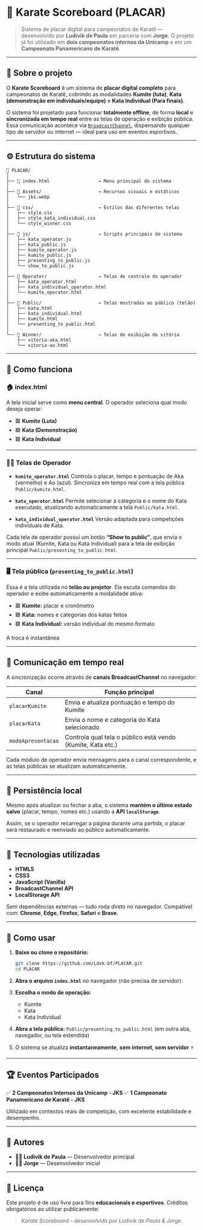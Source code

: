 
# 🥋 Karate Scoreboard (PLACAR)

> Sistema de placar digital para campeonatos de Karatê — desenvolvido por **Ludivik de Paula** em parceria com **Jorge**.
> O projeto já foi utilizado em **dois campeonatos internos da Unicamp** e em um **Campeonato Panamericano de Karatê**.

---

## 📖 Sobre o projeto

O **Karate Scoreboard** é um sistema de **placar digital completo** para campeonatos de Karatê, cobrindo as modalidades **Kumite (luta)**, **Kata (demonstração em individuais/equipe)** e **Kata Individual (Para finais)**.

O sistema foi projetado para funcionar **totalmente offline**, de forma **local** e **sincronizada em tempo real** entre as telas de operação e exibição pública.
Essa comunicação acontece via [`BroadcastChannel`](https://developer.mozilla.org/en-US/docs/Web/API/BroadcastChannel), dispensando qualquer tipo de servidor ou internet — ideal para uso em eventos esportivos.

---

## ⚙️ Estrutura do sistema

```
📂 PLACAR/
│
├── 📄 index.html                  → Menu principal do sistema
│
├── 📁 Assets/                     → Recursos visuais e estáticos
│   └── jks.webp
│
├── 📁 css/                        → Estilos das diferentes telas
│   ├── style.css
│   ├── style_kata_individual.css
│   └── style_winner.css
│
├── 📁 js/                         → Scripts principais do sistema
│   ├── kata_operator.js
│   ├── kata_public.js
│   ├── kumite_operator.js
│   ├── kumite_public.js
│   ├── presenting_to_public.js
│   └── show_to_public.js
│
├── 📁 Operator/                   → Telas de controle do operador
│   ├── kata_operator.html
│   ├── kata_individual_operator.html
│   └── kumite_operator.html
│
├── 📁 Public/                     → Telas mostradas ao público (telão)
│   ├── kata.html
│   ├── kata_individual.html
│   ├── kumite.html
│   └── presenting_to_public.html
│
└── 📁 Winner/                     → Telas de exibição de vitória
    ├── vitoria-aka.html
    └── vitoria-ao.html
```

---

## 🧭 Como funciona

### 🏠 **index.html**

A tela inicial serve como **menu central**.
O operador seleciona qual modo deseja operar:

* 🟥 **Kumite (Luta)**
* 🟦 **Kata (Demonstração)**
* 🟩 **Kata Individual**

---

### 🧑‍💻 **Telas de Operador**

* **`kumite_operator.html`**
  Controla o placar, tempo e pontuação de Aka (vermelho) e Ao (azul).
  Sincroniza em tempo real com a tela pública `Public/kumite.html`.

* **`kata_operator.html`**
  Permite selecionar a categoria e o nome do Kata executado, atualizando automaticamente a tela `Public/kata.html`.

* **`kata_individual_operator.html`**
  Versão adaptada para competições individuais de Kata.

Cada tela de operador possui um botão **“Show to public”**, que envia o modo atual (Kumite, Kata ou Kata Individual) para a tela de exibição principal `Public/presenting_to_public.html`.

---

### 🖥️ **Tela pública (`presenting_to_public.html`)**

Essa é a tela utilizada no **telão ou projetor**.
Ela escuta comandos do operador e exibe automaticamente a modalidade ativa:

* 🟥 **Kumite:** placar e cronômetro
* 🟦 **Kata:** nomes e categorias dos katas feitos
* 🟩 **Kata Individual:** versão individual do mesmo formato

A troca é instantânea

---

## 🔄 Comunicação em tempo real

A sincronização ocorre através de **canais BroadcastChannel** no navegador:

| Canal              | Função principal                                            |
| ------------------ | ----------------------------------------------------------- |
| `placarKumite`     | Envia e atualiza pontuação e tempo do Kumite                |
| `placarKata`       | Envia o nome e categoria do Kata selecionado                |
| `modoApresentacao` | Controla qual tela o público está vendo (Kumite, Kata etc.) |

Cada módulo de operador envia mensagens para o canal correspondente, e as telas públicas se atualizam automaticamente.

---

## 💾 Persistência local

Mesmo após atualizar ou fechar a aba, o sistema **mantém o último estado salvo** (placar, tempo, nomes etc.) usando a **API `localStorage`**.

Assim, se o operador recarregar a página durante uma partida, o placar será restaurado e reenviado ao público automaticamente.

---

## 🧩 Tecnologias utilizadas

* **HTML5**
* **CSS3**
* **JavaScript (Vanilla)**
* **BroadcastChannel API**
* **LocalStorage API**

Sem dependências externas — tudo roda direto no navegador.
Compatível com: **Chrome**, **Edge**, **Firefox**, **Safari** e **Brave**.

---

## 🚀 Como usar

1. **Baixe ou clone o repositório:**

   ```bash
   git clone https://github.com/Ldvk-bf/PLACAR.git
   cd PLACAR
   ```

2. **Abra o arquivo `index.html`** no navegador (não precisa de servidor).

3. **Escolha o modo de operação:**

   * Kumite
   * Kata
   * Kata Individual

4. **Abra a tela pública:**
   `Public/presenting_to_public.html`
   (em outra aba, navegador, ou tela estendida)

5. O sistema se atualiza **instantaneamente**, **sem internet**, **sem servidor** ⚡

---

## 🏆 Eventos Participados

✅ **2 Campeonatos Internos da Unicamp - JKS**
✅ **1 Campeonato Panamericano de Karatê - JKS**

Utilizado em contextos reais de competição, com excelente estabilidade e desempenho.

---

## 👥 Autores

* 🧑‍💻 **Ludivik de Paula** — Desenvolvedor principal
* 👨‍💼 **Jorge** — Desenvolvedor inicial

---

## 📝 Licença

Este projeto é de uso livre para fins **educacionais e esportivos**.
Créditos obrigatórios ao utilizar publicamente:

> *Karate Scoreboard – desenvolvido por Ludivik de Paula & Jorge.*
